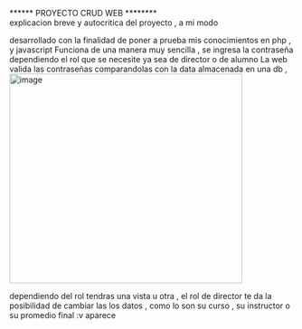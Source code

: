 ****** PROYECTO CRUD WEB ******** <br>
explicacion breve y autocritica  del proyecto , a mi modo


desarrollado con la finalidad de poner a prueba mis conocimientos en php , y javascript
Funciona de una manera muy sencilla , se ingresa la contraseña dependiendo 
el rol que se necesite ya sea de director o de alumno 
La web valida las contraseñas comparandolas con la data almacenada en una db , 
<br>
<img width="412" height="371" alt="image" src="https://github.com/user-attachments/assets/049106fc-cf43-4b31-b8b3-c1443fa5c777" />
<br>


dependiendo del rol tendras una vista u otra , el rol de director te da la posibilidad
de cambiar las los datos , como lo son su curso , su instructor o su promedio final :v 
aparece
